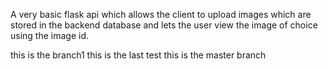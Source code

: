 A very basic flask api which allows the client to upload images which are stored in the backend database and lets the user view the image of choice using the image id.


this is the branch1
this is the last test
this is the master branch


